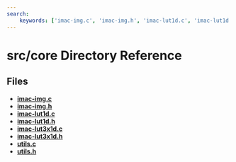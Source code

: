 ```yaml
---
search:
    keywords: ['imac-img.c', 'imac-img.h', 'imac-lut1d.c', 'imac-lut1d.h', 'imac-lut3x1d.c', 'imac-lut3x1d.h', 'utils.c', 'utils.h']
---
```


# src/core Directory Reference

## Files

* **[imac-img.c](imac-img_8c.md)**
* **[imac-img.h](imac-img_8h.md)**
* **[imac-lut1d.c](imac-lut1d_8c.md)**
* **[imac-lut1d.h](imac-lut1d_8h.md)**
* **[imac-lut3x1d.c](imac-lut3x1d_8c.md)**
* **[imac-lut3x1d.h](imac-lut3x1d_8h.md)**
* **[utils.c](utils_8c.md)**
* **[utils.h](utils_8h.md)**
